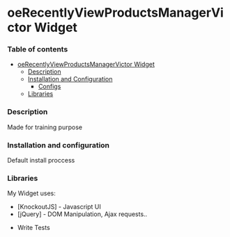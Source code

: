 # oeRecentlyViewProductsManagerVictor Widget

### Table of contents
- [oeRecentlyViewProductsManagerVictor Widget](#oeRecentlyViewProductsManagerVictor-widget)
    - [Description](#description)
    - [Installation and Configuration](#installation-and-configuration)
        - [Configs](#configs)
    - [Libraries](#libraries)


### Description
Made for training purpose

### Installation and configuration

Default install proccess


### Libraries

My Widget uses:

* [KnockoutJS] - Javascript UI
* [jQuery] - DOM Manipulation, Ajax requests..


 - Write Tests
